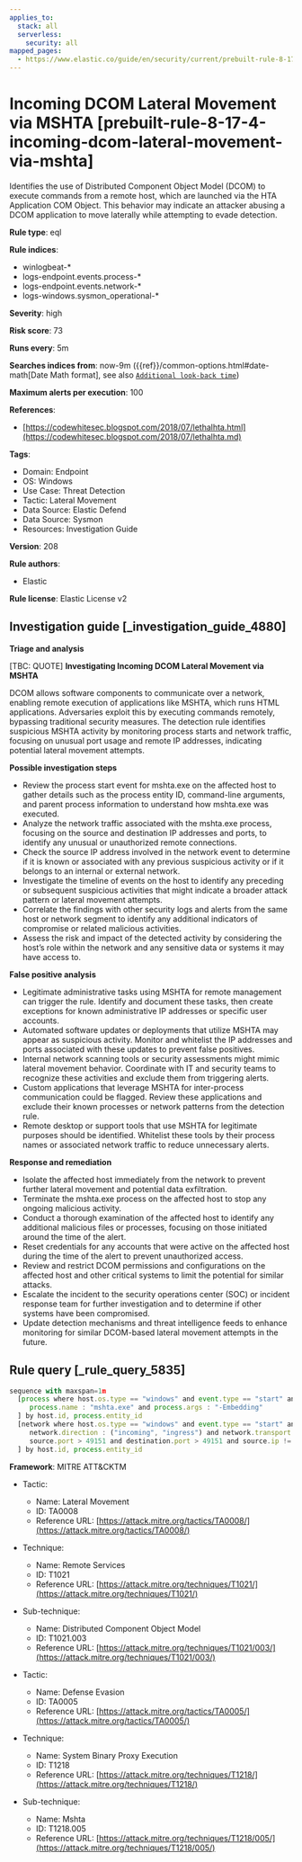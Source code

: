 ```yaml
---
applies_to:
  stack: all
  serverless:
    security: all
mapped_pages:
  - https://www.elastic.co/guide/en/security/current/prebuilt-rule-8-17-4-incoming-dcom-lateral-movement-via-mshta.html
---
```


# Incoming DCOM Lateral Movement via MSHTA [prebuilt-rule-8-17-4-incoming-dcom-lateral-movement-via-mshta]

Identifies the use of Distributed Component Object Model (DCOM) to execute commands from a remote host, which are launched via the HTA Application COM Object. This behavior may indicate an attacker abusing a DCOM application to move laterally while attempting to evade detection.

**Rule type**: eql

**Rule indices**:

* winlogbeat-*
* logs-endpoint.events.process-*
* logs-endpoint.events.network-*
* logs-windows.sysmon_operational-*

**Severity**: high

**Risk score**: 73

**Runs every**: 5m

**Searches indices from**: now-9m ({{ref}}/common-options.html#date-math[Date Math format], see also [`Additional look-back time`](docs-content://solutions/security/detect-and-alert/create-detection-rule.md#rule-schedule))

**Maximum alerts per execution**: 100

**References**:

* [https://codewhitesec.blogspot.com/2018/07/lethalhta.html](https://codewhitesec.blogspot.com/2018/07/lethalhta.md)

**Tags**:

* Domain: Endpoint
* OS: Windows
* Use Case: Threat Detection
* Tactic: Lateral Movement
* Data Source: Elastic Defend
* Data Source: Sysmon
* Resources: Investigation Guide

**Version**: 208

**Rule authors**:

* Elastic

**Rule license**: Elastic License v2

## Investigation guide [_investigation_guide_4880]

**Triage and analysis**

[TBC: QUOTE]
**Investigating Incoming DCOM Lateral Movement via MSHTA**

DCOM allows software components to communicate over a network, enabling remote execution of applications like MSHTA, which runs HTML applications. Adversaries exploit this by executing commands remotely, bypassing traditional security measures. The detection rule identifies suspicious MSHTA activity by monitoring process starts and network traffic, focusing on unusual port usage and remote IP addresses, indicating potential lateral movement attempts.

**Possible investigation steps**

* Review the process start event for mshta.exe on the affected host to gather details such as the process entity ID, command-line arguments, and parent process information to understand how mshta.exe was executed.
* Analyze the network traffic associated with the mshta.exe process, focusing on the source and destination IP addresses and ports, to identify any unusual or unauthorized remote connections.
* Check the source IP address involved in the network event to determine if it is known or associated with any previous suspicious activity or if it belongs to an internal or external network.
* Investigate the timeline of events on the host to identify any preceding or subsequent suspicious activities that might indicate a broader attack pattern or lateral movement attempts.
* Correlate the findings with other security logs and alerts from the same host or network segment to identify any additional indicators of compromise or related malicious activities.
* Assess the risk and impact of the detected activity by considering the host’s role within the network and any sensitive data or systems it may have access to.

**False positive analysis**

* Legitimate administrative tasks using MSHTA for remote management can trigger the rule. Identify and document these tasks, then create exceptions for known administrative IP addresses or specific user accounts.
* Automated software updates or deployments that utilize MSHTA may appear as suspicious activity. Monitor and whitelist the IP addresses and ports associated with these updates to prevent false positives.
* Internal network scanning tools or security assessments might mimic lateral movement behavior. Coordinate with IT and security teams to recognize these activities and exclude them from triggering alerts.
* Custom applications that leverage MSHTA for inter-process communication could be flagged. Review these applications and exclude their known processes or network patterns from the detection rule.
* Remote desktop or support tools that use MSHTA for legitimate purposes should be identified. Whitelist these tools by their process names or associated network traffic to reduce unnecessary alerts.

**Response and remediation**

* Isolate the affected host immediately from the network to prevent further lateral movement and potential data exfiltration.
* Terminate the mshta.exe process on the affected host to stop any ongoing malicious activity.
* Conduct a thorough examination of the affected host to identify any additional malicious files or processes, focusing on those initiated around the time of the alert.
* Reset credentials for any accounts that were active on the affected host during the time of the alert to prevent unauthorized access.
* Review and restrict DCOM permissions and configurations on the affected host and other critical systems to limit the potential for similar attacks.
* Escalate the incident to the security operations center (SOC) or incident response team for further investigation and to determine if other systems have been compromised.
* Update detection mechanisms and threat intelligence feeds to enhance monitoring for similar DCOM-based lateral movement attempts in the future.


## Rule query [_rule_query_5835]

```js
sequence with maxspan=1m
  [process where host.os.type == "windows" and event.type == "start" and
     process.name : "mshta.exe" and process.args : "-Embedding"
  ] by host.id, process.entity_id
  [network where host.os.type == "windows" and event.type == "start" and process.name : "mshta.exe" and
     network.direction : ("incoming", "ingress") and network.transport == "tcp" and
     source.port > 49151 and destination.port > 49151 and source.ip != "127.0.0.1" and source.ip != "::1"
  ] by host.id, process.entity_id
```

**Framework**: MITRE ATT&CKTM

* Tactic:

    * Name: Lateral Movement
    * ID: TA0008
    * Reference URL: [https://attack.mitre.org/tactics/TA0008/](https://attack.mitre.org/tactics/TA0008/)

* Technique:

    * Name: Remote Services
    * ID: T1021
    * Reference URL: [https://attack.mitre.org/techniques/T1021/](https://attack.mitre.org/techniques/T1021/)

* Sub-technique:

    * Name: Distributed Component Object Model
    * ID: T1021.003
    * Reference URL: [https://attack.mitre.org/techniques/T1021/003/](https://attack.mitre.org/techniques/T1021/003/)

* Tactic:

    * Name: Defense Evasion
    * ID: TA0005
    * Reference URL: [https://attack.mitre.org/tactics/TA0005/](https://attack.mitre.org/tactics/TA0005/)

* Technique:

    * Name: System Binary Proxy Execution
    * ID: T1218
    * Reference URL: [https://attack.mitre.org/techniques/T1218/](https://attack.mitre.org/techniques/T1218/)

* Sub-technique:

    * Name: Mshta
    * ID: T1218.005
    * Reference URL: [https://attack.mitre.org/techniques/T1218/005/](https://attack.mitre.org/techniques/T1218/005/)



